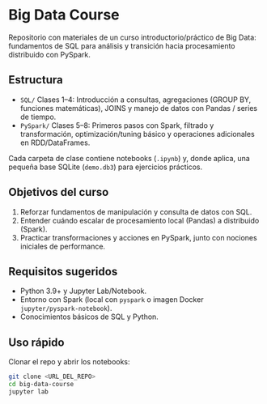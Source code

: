 # Big Data Course

Repositorio con materiales de un curso introductorio/práctico de Big Data: fundamentos de SQL para análisis y transición hacia procesamiento distribuido con PySpark.

## Estructura

- `SQL/` Clases 1–4: Introducción a consultas, agregaciones (GROUP BY, funciones matemáticas), JOINS y manejo de datos con Pandas / series de tiempo.
- `PySpark/` Clases 5–8: Primeros pasos con Spark, filtrado y transformación, optimización/tuning básico y operaciones adicionales en RDD/DataFrames.

Cada carpeta de clase contiene notebooks (`.ipynb`) y, donde aplica, una pequeña base SQLite (`demo.db3`) para ejercicios prácticos.

## Objetivos del curso

1. Reforzar fundamentos de manipulación y consulta de datos con SQL.
2. Entender cuándo escalar de procesamiento local (Pandas) a distribuido (Spark).
3. Practicar transformaciones y acciones en PySpark, junto con nociones iniciales de performance.

## Requisitos sugeridos

- Python 3.9+ y Jupyter Lab/Notebook.
- Entorno con Spark (local con `pyspark` o imagen Docker `jupyter/pyspark-notebook`).
- Conocimientos básicos de SQL y Python.

## Uso rápido

Clonar el repo y abrir los notebooks:

```bash
git clone <URL_DEL_REPO>
cd big-data-course
jupyter lab
```